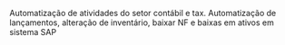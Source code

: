 Automatização de atividades do setor contábil e tax. 
Automatização de lançamentos, alteração de inventário, baixar NF e baixas em ativos em sistema SAP 


